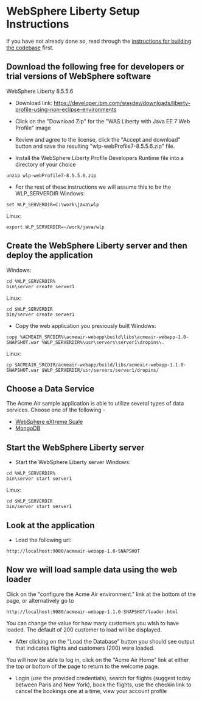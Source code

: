# WebSphere Liberty Setup Instructions 

If you have not already done so, read through the [instructions for building the codebase](Build_Instructions.md) first. 


## Download the following free for developers or trial versions of WebSphere software

WebSphere Liberty 8.5.5.6
* Download link:  https://developer.ibm.com/wasdev/downloads/liberty-profile-using-non-eclipse-environments
* Click on the "Download Zip" for the "WAS Liberty with Java EE 7 Web Profile" image 
* Review and agree to the license, click the "Accept and download" button and save the resulting "wlp-webProfile7-8.5.5.6.zip" file.


* Install the WebSphere Liberty Profile Developers Runtime file into a directory of your choice
```text
unzip wlp-webProfile7-8.5.5.6.zip
```

* For the rest of these instructions we will assume this to be the WLP_SERVERDIR
Windows:
```text
set WLP_SERVERDIR=C:\work\java\wlp
```
 
Linux:
```text
export WLP_SERVERDIR=~/work/java/wlp
```


## Create the WebSphere Liberty server and then deploy the application
Windows:
```text
cd %WLP_SERVERDIR%
bin\server create server1
```

Linux:
```text
cd $WLP_SERVERDIR
bin/server create server1
```

* Copy the web application you previously built
Windows:
```text
copy %ACMEAIR_SRCDIR%\acmeair-webapp\build\libs\acmeair-webapp-1.0-SNAPSHOT.war %WLP_SERVERDIR%\usr\servers\server1\dropins\.
```

Linux:
```text
cp $ACMEAIR_SRCDIR/acmeair-webapp/build/libs/acmeair-webapp-1.1.0-SNAPSHOT.war $WLP_SERVERDIR/usr/servers/server1/dropins/
```

## Choose a Data Service
The Acme Air sample application is able to utilize several types of data services. 
Choose one of the following -
* [WebSphere eXtreme Scale](Liberty_to_WXS_Instructions.md)
* [MongoDB](Liberty_to_Mongo_Instructions.md)



## Start the WebSphere Liberty server

* Start the WebSphere Liberty server
Windows:
```text
cd %WLP_SERVERDIR%
bin\server start server1
```

Linux:
```text
cd $WLP_SERVERDIR
bin/server start server1
```

## Look at the application
* Load the following url:
```text
http://localhost:9080/acmeair-webapp-1.0-SNAPSHOT
```


## Now we will load sample data using the web loader

Click on the "configure the Acme Air environment." link at the bottom of the page, or alternatively go to 
```text
http://localhost:9080/acmeair-webapp-1.1.0-SNAPSHOT/loader.html
```

You can change the value for how many customers you wish to have loaded.  The default of 200 customer to load will be displayed. 
* After clicking on the "Load the Database" button you should see output that indicates flights and customers (200) were loaded. 


You will now be able to log in, click on the "Acme Air Home" link at either the top or bottom of the page to return to the welcome page. 

* Login (use the provided credentials), search for flights (suggest today between Paris and New York), book the flights, use the checkin link to cancel the bookings one at a time, view your account profile


